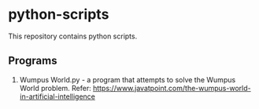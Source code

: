 # python-scripts
This repository contains python scripts.

## Programs
1. Wumpus World.py - a program that attempts to solve the Wumpus World problem. Refer: https://www.javatpoint.com/the-wumpus-world-in-artificial-intelligence
